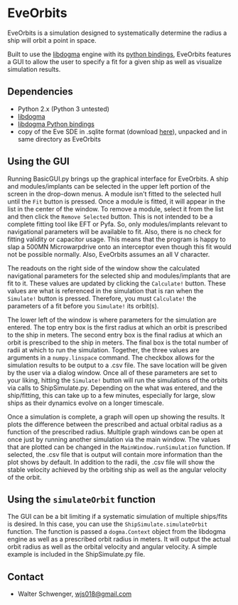# EveOrbits

EveOrbits is a simulation designed to systematically determine the radius a ship will orbit a point in space.

Built to use the [libdogma](https://github.com/osmium-org/libdogma) engine with its [python bindings](https://github.com/osmium-org/python-dogma), EveOrbits features a GUI to allow the user to specify a fit for a given ship as well as visualize simulation results.

## Dependencies

* Python 2.x (Python 3 untested)
* [libdogma](https://github.com/osmium-org/libdogma/releases)
* [libdogma Python bindings](https://github.com/osmium-org/python-dogma)
* copy of the Eve SDE in .sqlite format (download [here](https://www.fuzzwork.co.uk/dump/sqlite-latest.sqlite.bz2)), unpacked and in same directory as EveOrbits

## Using the GUI

Running BasicGUI.py brings up the graphical interface for EveOrbits. A ship and modules/implants can be selected in the upper left portion of the screen in the drop-down menus. A module isn't fitted to the selected hull until the `Fit` button is pressed. Once a module is fitted, it will appear in the list in the center of the window. To remove a module, select it from the list and then click the `Remove Selected` button. This is not intended to be a complete fitting tool like EFT or Pyfa. So, only modules/implants relevant to navigational parameters will be available to fit. Also, there is no check for fitting validity or capacitor usage. This means that the program is happy to slap a 500MN Microwarpdrive onto an interceptor even though this fit would not be possible normally. Also, EveOrbits assumes an all V character.

The readouts on the right side of the window show the calculated navigational parameters for the selected ship and modules/implants that are fit to it. These values are updated by clicking the `Calculate!` button. These values are what is referenced in the simulation that is ran when the `Simulate!` button is pressed. Therefore, you must `Calculate!` the parameters of a fit before you `Simulate!` its orbit(s).

The lower left of the window is where parameters for the simulation are entered. The top entry box is the first radius at which an orbit is prescribed to the ship in meters. The second entry box is the final radius at which an orbit is prescribed to the ship in meters. The final box is the total number of radii at which to run the simulation. Together, the three values are arguments in a `numpy.linspace` command. The checkbox allows for the simulation results to be output to a .csv file. The save location will be given by the user via a dialog window. Once all of these parameters are set to your liking, hitting the `Simulate!` button will run the simulations of the orbits via calls to ShipSimulate.py. Depending on the what was entered, and the ship/fitting, this can take up to a few minutes, especially for large, slow ships as their dynamics evolve on a longer timescale.

Once a simulation is complete, a graph will open up showing the results. It plots the difference between the prescribed and actual orbital radius as a function of the prescribed radius. Multiple graph windows can be open at once just by running another simulation via the main window. The values that are plotted can be changed in the `MainWindow.runSimulation` function. If selected, the .csv file that is output will contain more information than the plot shows by default. In addition to the radii, the .csv file will show the stable velocity achieved by the orbiting ship as well as the angular velocity of the orbit.

## Using the `simulateOrbit` function

The GUI can be a bit limiting if a systematic simulation of multiple ships/fits is desired. In this case, you can use the `ShipSimulate.simulateOrbit` function. The function is passed a `dogma.Context` object from the libdogma engine as well as a prescribed orbit radius in meters. It will output the actual orbit radius as well as the orbital velocity and angular velocity. A simple example is included in the ShipSimulate.py file.

## Contact

* Walter Schwenger, wjs018@gmail.com
